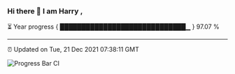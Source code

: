 ### Hi there 👋 I am Harry , 

⏳ Year progress { █████████████████████████████▁ } 97.07 %

---

⏰ Updated on Tue, 21 Dec 2021 07:38:11 GMT

![Progress Bar CI](https://github.com/duykhang68/duykhang68/workflows/Progress%20Bar%20CI/badge.svg)
